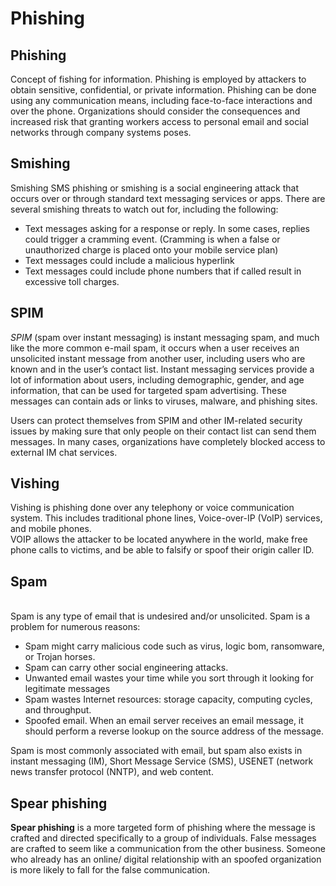 # Phishing

## **Phishing**

Concept of fishing for information. Phishing is employed by attackers to obtain sensitive, confidential, or private information. Phishing can be done using any communication means, including face-to-face interactions and over the phone. Organizations should consider the consequences and increased risk that granting workers access to personal email and social networks through company systems poses.

## Smishing

Smishing SMS phishing or smishing is a social engineering attack that occurs over or through standard text messaging services or apps. There are several smishing threats to watch out for, including the following:

* Text messages asking for a response or reply. In some cases, replies could trigger a cramming event. (Cramming is when a false or unauthorized charge is placed onto your mobile service plan)
* Text messages could include a malicious hyperlink
* Text messages could include phone numbers that if called result in excessive toll charges.

## **SPIM**

_SPIM_ (spam over instant messaging) is instant messaging spam, and much like the more common e-mail spam, it occurs when a user receives an unsolicited instant message from another user, including users who are known and in the user’s contact list. Instant messaging services provide a lot of information about users, including demographic, gender, and age information, that can be used for targeted spam advertising. These messages can contain ads or links to viruses, malware, and phishing sites.

Users can protect themselves from SPIM and other IM-related security issues by making sure that only people on their contact list can send them messages. In many cases, organizations have completely blocked access to external IM chat services.

## Vishing&#x20;

Vishing is phishing done over any telephony or voice communication system. This includes traditional phone lines, Voice-over-IP (VoIP) services, and mobile phones. \
VOIP allows the attacker to be located anywhere in the world, make free phone calls to victims, and be able to falsify or spoof their origin caller ID.&#x20;

## Spam&#x20;

\
Spam is any type of email that is undesired and/or unsolicited. Spam is a problem for numerous reasons:&#x20;

* Spam might carry malicious code such as virus, logic bom, ransomware, or Trojan horses.&#x20;
* Spam can carry other social engineering attacks.
* Unwanted email wastes your time while you sort through it looking for legitimate messages&#x20;
* Spam wastes Internet resources: storage capacity, computing cycles, and throughput.
* Spoofed email. When an email server receives an email message, it should perform a reverse lookup on the source address of the message.&#x20;

Spam is most commonly associated with email, but spam also exists in instant messaging (IM), Short Message Service (SMS), USENET (network news transfer protocol (NNTP), and web content.

## Spear phishing&#x20;

**Spear phishing** is a more targeted form of phishing where the message is crafted and directed specifically to a group of individuals. False messages are crafted to seem like a communication from the other business. Someone who already has an online/ digital relationship with an spoofed organization is more likely to fall for the false communication.&#x20;

##
